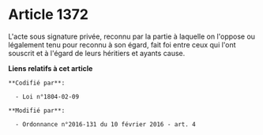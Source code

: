 # Article 1372

L'acte sous signature privée, reconnu par la partie à laquelle on l'oppose ou légalement tenu pour reconnu à son égard, fait
foi entre ceux qui l'ont souscrit et à l'égard de leurs héritiers et ayants cause.

**Liens relatifs à cet article**

	**Codifié par**:

	  - Loi n°1804-02-09

	**Modifié par**:

	  - Ordonnance n°2016-131 du 10 février 2016 - art. 4
